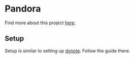 # Pandora

Find more about this project [here](https://achintyajha.com/posts/pandora).

## Setup

Setup is similar to setting up [dynote](https://github.com/achintyajha/dynote). Follow the guide there.
